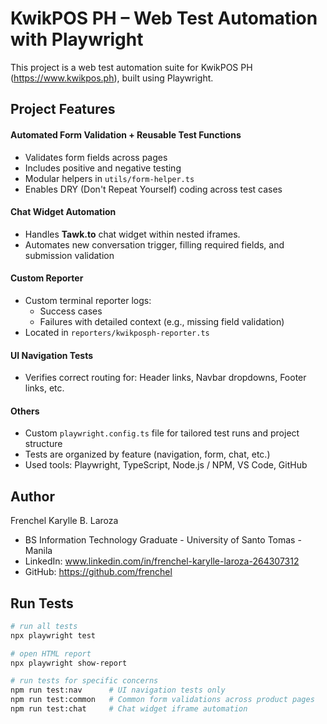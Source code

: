 # KwikPOS PH – Web Test Automation with Playwright

This project is a web test automation suite for KwikPOS PH (https://www.kwikpos.ph), built using Playwright.  

## Project Features

#### Automated Form Validation + Reusable Test Functions
- Validates form fields across pages
- Includes positive and negative testing
- Modular helpers in `utils/form-helper.ts`
- Enables DRY (Don't Repeat Yourself) coding across test cases

#### Chat Widget Automation
- Handles **Tawk.to** chat widget within nested iframes.
- Automates new conversation trigger, filling required fields, and submission validation

#### Custom Reporter
- Custom terminal reporter logs:
  - Success cases
  - Failures with detailed context (e.g., missing field validation)
- Located in `reporters/kwikposph-reporter.ts`

#### UI Navigation Tests
- Verifies correct routing for: Header links, Navbar dropdowns, Footer links, etc.

#### Others
- Custom `playwright.config.ts` file for tailored test runs and project structure
- Tests are organized by feature (navigation, form, chat, etc.)
- Used tools:  Playwright, TypeScript, Node.js / NPM, VS Code, GitHub

## Author
Frenchel Karylle B. Laroza
- BS Information Technology Graduate - University of Santo Tomas - Manila
- LinkedIn: www.linkedin.com/in/frenchel-karylle-laroza-264307312
- GitHub: https://github.com/frenchel

##  Run Tests
```bash
# run all tests
npx playwright test

# open HTML report
npx playwright show-report

# run tests for specific concerns
npm run test:nav      # UI navigation tests only
npm run test:common   # Common form validations across product pages
npm run test:chat     # Chat widget iframe automation

